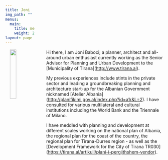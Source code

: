 ```yaml
---
title: Joni
img_path: ""
menus:
  main:
    title: me
    weight: 2
layout: page
---
```

<p><img src="https://joni.baboci.net/images/Joni%20Baboci%20Small%20Official.JPG" width="20%" style="padding: 0 15px; float: left;"></p>

Hi there, I am Joni Baboci; a planner, architect and all-around urban enthusiast currently working as the Senior Advisor for Planning and Urban Development to the \[Municipality of Tirana](http://www.tirana.al). 

My previous experiences include stints in the private sector and leading a groundbreaking planning and architecture start-up for the Albanian Government nicknamed \[Atelier Albania](http://planifikimi.gov.al/index.php?id=a1r&L=2). I have consulted for various multilateral and cultural institutions including the World Bank and the Triennale of Milano. 

I have meddled with planning and development at different scales working on the national plan of Albania, the regional plan for the coast of the country, the regional plan for Tirana-Durres region - as well as the \[Development Framework for the City of Tirana TR030](https://tirana.al/artikull/plani-i-pergjithshem-vendor).